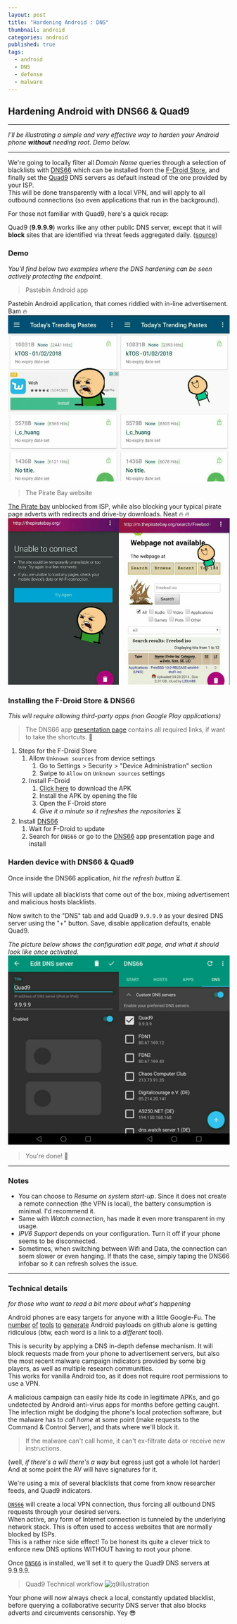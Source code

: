 ```yaml
---
layout: post
title: "Hardening Android : DNS"
thumbnail: android
categories: android
published: true
tags:
  - android
  - DNS
  - defense
  - malware
---
```


## Hardening Android with DNS66 & Quad9

-----

*I'll be illustrating a simple and very effective way to harden your Android phone **without** needing root. Demo below.*  

-----
We're going to locally filter all *Domain Name* queries through a selection of blacklists with [DNS66](https://f-droid.org/en/packages/org.jak_linux.dns66/) which can be installed from the [F-Droid Store](https://f-droid.org/en/), and finally set the [Quad9](https://www.globalcyberalliance.org/initiatives/quad9.html) DNS servers as default instead of the one provided by your ISP.  
This will be done transparently with a local VPN, and will apply to all outbound connections (so even applications that run in the background).  

For those not familiar with Quad9, here's a quick recap:  

Quad9 (**9.9.9.9**) works like any other public DNS server, except that it will **block** sites that are identified via threat feeds aggregated daily.   ([source](https://arstechnica.com/information-technology/2017/11/new-quad9-dns-service-blocks-malicious-domains-for-everyone/))

### Demo

*You'll find below two examples where the DNS hardening can be seen actively protecting the endpoint.*  

> Pastebin Android app

Pastebin Android application, that comes riddled with in-line advertisement. Bam 🔥 ![pastebin](https://github.com/khast3x/khast3x.github.io/blob/master/assets/demo/pastebin_all.jpg?raw=true)

> The Pirate Bay website

[The Pirate bay](thepiratebay.org) unblocked from ISP, while also blocking your typical pirate page adverts with redirects and drive-by downloads. Neat 🔥 🔥 ![tpb](https://github.com/khast3x/khast3x.github.io/blob/master/assets/demo/tpb_all.jpg?raw=true)



### Installing the F-Droid Store & DNS66

*This will require allowing third-party apps (non Google Play applications)*

>  The DNS66 app [presentation page](https://f-droid.org/en/packages/org.jak_linux.dns66/) contains all required links, if want to take the shortcuts.  🚀

1. Steps for the F-Droid Store
    1. Allow `Unknown sources` from device settings  
      	1. Go to Settings > Security > "Device Administration" section  
      	2. Swipe to `Allow` on `Unknown sources` settings
    1. Install F-Droid    
      	1. [Click here](https://f-droid.org/FDroid.apk) to download the APK  
      	2. Install the APK by opening the file  
      	3. Open the F-Droid store  
      	4. *Give it a minute so it refreshes the repositories* ⏳  
1. Install [DNS66](https://f-droid.org/en/packages/org.jak_linux.dns66/)  
	1. Wait for F-Droid to update  
	1. Search for `DNS66` or go to the [DNS66](https://f-droid.org/en/packages/org.jak_linux.dns66/) app presentation page and install  

### Harden device with DNS66 & Quad9

Once inside the DNS66 application, *hit the refresh button* ⏳.  

This will update all blacklists that come out of the box, mixing advertisement and malicious hosts blacklists.  

Now switch to the "DNS" tab and add Quad9 ```9.9.9.9``` as your desired DNS server using the "+" button.
Save, disable application defaults, enable Quad9.  

*The picture below shows the configuration edit page, and what it should look like once activated.*
![quad9](https://github.com/khast3x/khast3x.github.io/blob/master/assets/demo/quad9_all.jpg?raw=true)  


>You're done! 👏

-----
### Notes

* You can choose to *Resume on system start-up*. Since it does not create a remote connection (the VPN is local), the battery consumption is minimal. I'd recommend it.
* Same with *Watch connection*, has made it even more transparent in my usage.
* *IPV6 Support* depends on your configuration. Turn it off if your phone seems to be disconnected.
* Sometimes, when switching between Wifi and Data, the connection can seem slower or even hanging. If thats the case, simply taping the DNS66 infobar so it can refresh solves the issue.

-----
### Technical details
*for those who want to read a bit more about what's happening*

Android phones are easy targets for anyone with a little Google-Fu. The [number](https://github.com/AaronVigal/Metasploit-Android) [of](https://github.com/giovannicolonna/msfvenom-backdoor-android) [tools](https://github.com/AhMyth/AhMyth-Android-RAT) [to](https://github.com/Screetsec/TheFatRat) [generate](https://github.com/DoctorsHacking/Argus-RAT) Android payloads on github alone is getting ridiculous (btw, each word is a link to a *different* tool).

This is security by applying a DNS in-depth defense mechanism. It will block requests made from your phone to advertisement servers, but also the most recent malware campaign indicators provided by some big players, as well as multiple research communities.  
This works for vanilla Android too, as it does not require root permissions to use a VPN.  

A malicious campaign can easily hide its code in legitimate APKs, and go undetected by Android anti-virus apps for months before getting caught. The infection might be dodging the phone's local protection software, but the malware has to *call home* at some point (make requests to the Command & Control Server), and thats where we'll block it.  

> If the malware can't call home, it can't ex-filtrate data or receive new instructions.  

(well, *if there's a will there's a way* but egress just got a whole lot harder) And at some point the AV will have signatures for it.  

We're using a mix of several blacklists that come from know researcher feeds, and Quad9 indicators.  


 [`DNS66`](https://f-droid.org/en/packages/org.jak_linux.dns66/)  will create a local VPN connection, thus forcing all outbound DNS requests through your desired servers.  
When active, any form of Internet connection is tunneled by the underlying network stack. This is often used to access websites that are normally blocked by ISPs.  
This is a rather nice side effect!
To be honest its quite a clever trick to enforce new DNS options WITHOUT having to root your phone.  

Once [`DNS66`](https://f-droid.org/en/packages/org.jak_linux.dns66/) is installed, we'll set it to query the Quad9 DNS servers at 9.9.9.9.


> Quad9 Technical workflow ![q9illustration](https://www.globalcyberalliance.org/wp-content/uploads/quad9-graphic.png)  


Your phone will now always check a local, constantly updated blacklist, before querying a collaborative security DNS server that also blocks adverts and circumvents censorship. Yey 😎
